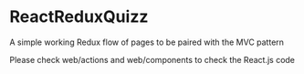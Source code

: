 # ReactReduxQuizz
A simple working Redux flow of pages to be paired with the MVC pattern

Please check web/actions and web/components to check the React.js code
